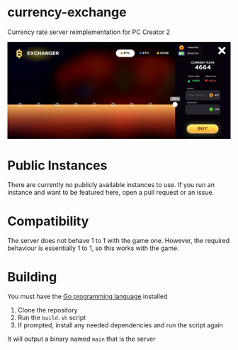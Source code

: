 # currency-exchange
Currency rate server reimplementation for PC Creator 2 

![Screenshot of a PC Creator 2 mod connected to an instance of this server](misc/example.jpg)

# Public Instances
There are currently no publicly available instances to use. If you run an instance and want to be featured here, open a pull request or an issue.

# Compatibility
The server does not behave 1 to 1 with the game one. However, the required behaviour is essentially 1 to 1, so this works with the game.

# Building
You must have the [Go programming language](https://go.dev) installed
1. Clone the repository
2. Run the `build.sh` script
3. If prompted, install any needed dependencies and run the script again

It will output a binary named `main` that is the server
